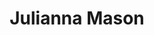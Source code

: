 ---
title: Julianna Mason
permalink: /stories/julianna-mason
layout: oralHistory
group: Story Finder
---